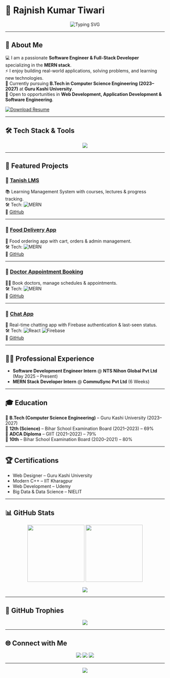 # 🚀 Rajnish Kumar Tiwari  

<div align="center">
  <img src="https://readme-typing-svg.herokuapp.com?font=Fira+Code&size=26&pause=1000&center=true&vCenter=true&width=800&lines=Software+Engineer;Full-Stack+Web+Developer;MERN+Stack+Application+Developer;Frontend+%26+Backend+Enthusiast;Lifelong+Learner+🚀" alt="Typing SVG" />
</div>

---

## 👋 About Me  
💻 I am a passionate **Software Engineer & Full-Stack Developer** specializing in the **MERN stack**.  
⚡ I enjoy building real-world applications, solving problems, and learning new technologies.  
🌱 Currently pursuing **B.Tech in Computer Science Engineering (2023–2027)** at **Guru Kashi University**.  
🚀 Open to opportunities in **Web Development, Application Development & Software Engineering**.  

<p>
  <a href="./CV.pdf" download>
    <img src="https://img.shields.io/badge/📥_Download_Resume-blueviolet?style=for-the-badge&logo=adobeacrobatreader&logoColor=white" alt="Download Resume"/>
  </a>
</p>  

---

## 🛠️ Tech Stack & Tools  

<p align="center">
  <img src="https://skillicons.dev/icons?i=html,css,js,react,nodejs,express,mongodb,bootstrap,tailwind,ts,python,java,c,cpp,git,github,mysql,firebase" />
</p>

---

## 💼 Featured Projects  

### 🔹 [Tanish LMS](https://lms-786c.onrender.com/)  
📚 Learning Management System with courses, lectures & progress tracking.  
🛠️ Tech: ![MERN](https://img.shields.io/badge/MERN-Stack-green?style=for-the-badge)  
🔗 [GitHub](https://github.com/Er-Rajnish-Kumar-Tiwari/LMS)

---

### 🔹 [Food Delivery App](https://food-fronted.onrender.com/)  
🍔 Food ordering app with cart, orders & admin management.  
🛠️ Tech: ![MERN](https://img.shields.io/badge/MERN-Stack-orange?style=for-the-badge)  
🔗 [GitHub](https://github.com/Er-Rajnish-Kumar-Tiwari/Food)

---

### 🔹 [Doctor Appointment Booking](https://doctor-booking-system-jdde.onrender.com/)  
👨‍⚕️ Book doctors, manage schedules & appointments.  
🛠️ Tech: ![MERN](https://img.shields.io/badge/MERN-Stack-blue?style=for-the-badge)  
🔗 [GitHub](https://github.com/Er-Rajnish-Kumar-Tiwari/DABS)

---

### 🔹 [Chat App](https://tanish-chat-app.onrender.com/)  
💬 Real-time chatting app with Firebase authentication & last-seen status.  
🛠️ Tech: ![React](https://img.shields.io/badge/React-18-blue?style=for-the-badge) ![Firebase](https://img.shields.io/badge/Firebase-Backend-yellow?style=for-the-badge)  
🔗 [GitHub](https://github.com/Er-Rajnish-Kumar-Tiwari/Chat-App)

---

## 👨‍💻 Professional Experience  

- **Software Development Engineer Intern** @ **NTS Nihon Global Pvt Ltd** (May 2025 – Present)  
- **MERN Stack Developer Intern** @ **CommuSync Pvt Ltd** (6 Weeks)  

---

## 🎓 Education  

📌 **B.Tech (Computer Science Engineering)** – Guru Kashi University (2023–2027)  
📌 **12th (Science)** – Bihar School Examination Board (2021–2023) – 69%  
📌 **ADCA Diploma** – GIIT (2021–2022) – 79%  
📌 **10th** – Bihar School Examination Board (2020–2021) – 80%  

---

## 🏆 Certifications  

- Web Designer – Guru Kashi University  
- Modern C++ – IIT Kharagpur  
- Web Development – Udemy  
- Big Data & Data Science – NIELIT  

---

## 📊 GitHub Stats  

<p align="center">
  <img src="https://github-readme-stats.vercel.app/api?username=Er-Rajnish-Kumar-Tiwari&show_icons=true&theme=radical" height="180"/>
  <img src="https://github-readme-streak-stats.herokuapp.com/?user=Er-Rajnish-Kumar-Tiwari&theme=radical" height="180"/>
</p>

<p align="center">
  <img src="https://github-readme-activity-graph.vercel.app/graph?username=Er-Rajnish-Kumar-Tiwari&theme=react-dark" />
</p>

---

## 🏅 GitHub Trophies  

<p align="center">
  <img src="https://github-profile-trophy.vercel.app/?username=Er-Rajnish-Kumar-Tiwari&theme=radical&no-frame=true&row=1&column=7" />
</p>

---

## 🌐 Connect with Me  

<p align="center">
  <a href="https://github.com/Er-Rajnish-Kumar-Tiwari"><img src="https://img.shields.io/badge/GitHub-100000?style=for-the-badge&logo=github&logoColor=white"></a>
  <a href="https://www.linkedin.com/in/rajnish-kumar-tiwari-8661522b0"><img src="https://img.shields.io/badge/LinkedIn-0077B5?style=for-the-badge&logo=linkedin&logoColor=white"></a>
  <a href="https://biodata-5zse.onrender.com/"><img src="https://img.shields.io/badge/Portfolio-ff5722?style=for-the-badge&logo=react&logoColor=white"></a>
</p>

---

<div align="center">
  <img src="https://capsule-render.vercel.app/api?type=waving&color=gradient&height=100&section=footer&text=Thanks+for+visiting!&fontSize=30" />
</div>
